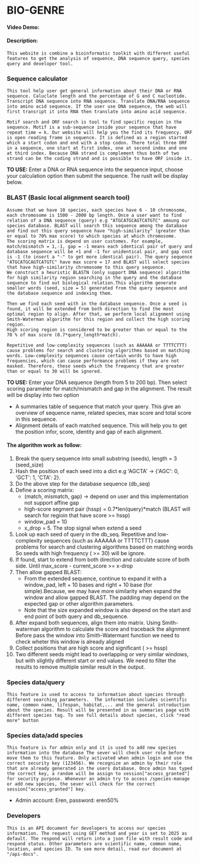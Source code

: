 # BIO-GENRE
#### Video Demo:  <URL HERE>
#### Description:
    This website is combine a bioinformatic toolkit with different useful features to get the analysis of sequence, DNA sequence query, species query and developer tool.

### Sequence calculator
    This tool help user get general information about their DNA or RNA sequence. Caluclate length and the percentage of G and C nucleotide. Transcript DNA sequence into RNA sequence. Translate DNA/RNA sequence into amino acid sequence. If the user use DNA sequence, the web will first transript it into RNA then translate into amino acid sequence.

    Motif search and ORF search is tool to find specific region in the sequence. Motif is a sub-sequence inside your sequence that have repeat time = k. Our website will help you the find its frequency. ORF is open reading frame in sequence. It is defined as a region started which a start codon and end with a stop codon. There total three ORF in a sequence, one start at first index, one at second index and one at third index. Because DNA strand is complement thus both of two strand can be the coding strand and is possible to have ORF inside it.
**TO USE:**
Enter a DNA or RNA sequence into the sequence input, choose your calculation option then submit the sequence. The ruslt will be display below.

### BLAST (Basic local alignment search tool)
    Assume that we have 10 species, each species have 6 - 10 chromosome, each chromosome is 1500 - 2000 bp length. Once a user want to find relation of a DNA sequence (query) e.g "ATGCATGCAGTCATGTC" amoung our species database. BLAST will search this sequence among the database and find out this query sequence have "high-similarity" (greater than or equal to 70% max score) to which species at which chromosome.
    The scoring matrix is depend on user customes. For example, match/mismatch = 1,-1, gap = -1 means each identical pair of query and database sequence will be +1 and -1 for unidentical pair, and gap cost is -1 (to insert a "-" to get more identical pair). The query sequence "ATGCATGCAGTCATGTC" have max score = 17 and BLAST will select species that have high-similarity chromosome to this query sequence.
    We construct a heuristic BLASTN (only support DNA sequence) algorithm for high similarity region searching in the query and the database sequence to find out biological relation.This algorithm generate smaller words (seed, size = 5) generated from the query sequence and the database sequence and indexing them.

    Then we find each seed with in the database sequence. Once a seed is found, it will be extended from both direction to find the most optimal region to align. After that, we perform local alignment using Smith-Waterman algorithm for this region and collect the high scoring region.
    High scoring region is considered to be greater than or equal to the 70 % of max score (0.7*query_length*match).

    Repetitive and low-complexity sequences (such as AAAAAA or TTTTCTTT) cause problems for search and clustering algorithms based on matching words. Low-complexity sequences cause certain words to have high frequencies, which can cause performance problems if they are not masked. Therefore, these seeds which the frequency that are greater than or equal to 30 will be ignored.

**TO USE:**
 Enter your DNA sequence (length from 5 to 200 bp). Then select scoring parameter for match/mismatch and gap in the alignment. The result will be display into two option
* A summaries table of sequence that match your query. This give an overview of sequence name, related species, max score and total score in this sequence.
* Alignment details of each matched sequence. This will help you to get the position infor, score, identity and gap of each alignment.

#### The algorithm work as follow:
1. Break the query sequence into small substring (seeds), length = 3 (seed_size)
2. Hash the position of each seed into a dict e.g 'AGCTA' -> {'AGC': 0, 'GCT': 1, 'CTA': 2}.
3. Do the above step for the database sequence (db_seq)
4. Define a scoring matrix:
    - (match, mismatch, gap) -> depend on user and this implementation not support affine gap
    - high-score segment pair (hssp) = 0.7*len(query)*match (BLAST will search for regioin that have score >= hssp)
    - window_pad = 10
    - x_drop = 5. The stop signal when extend a seed
5. Look up each seed of query in the db_seq.
Repetitive and low-complexity sequences (such as AAAAAA or TTTTCTTT) cause problems for search and clustering algorithms based on matching words
So seeds with high frequency ( >= 30) will be ignore.
6. If found, start to extend from both direction and calculate score of both side. Until max_score - current_score >= x-drop
7. Then allow gapped BLAST:
    - From the extended sequence, continue to expand it with a window_pad, left + 10 bases and right + 10 base (for simple).Because, we may have more similarity when expand the window and allow gapped BLAST.
    The padding may depend on the expected gap or other algorithm parameters.
    - Note that the size expanded window is also depend on the start and end point of both query and db_sequence.
8. After expand both sequences, align them into matrix. Using Smith-waterman algorithm to calculate the score and traceback the alignment
Before pass the window into Smith-Watermant function we need to check wheter this window is already aligned
9. Collect positions that are high score and significant ( >= hssp)
10. Two different seeds might lead to overlapping or very similar windows, but with slightly different start or end values. We need to filter the results to remove multiple similar result in the output.

### Species data/query
    This feature is used to access to information about species through different searching parameters.  The information includes scientific name, common name, lifespan, habitat,... and the general introduction about the species. Result will be presented in as summaries page with different species tag. To see full details about species, click "read more" button

### Species data/add species
    This feature is for admin only and it is used to add new species information into the database The sever will check user role before move them to this feature. Only activated when admin login and use the correct security key (123456). We recognize an admin by their role that are already generated in the users database. Once admin has typed the correct key, a random will be assign to session["access_granted"] for security purpose. Whenever an admin try to access /species-manage or add new species, the sever will check for the correct session["access_granted"] key.

* Admin account: Eren, password: eren50%

### Developers
    This is an API document for developers to access our species information. The request using GET method and year is set to 2025 as default. The respond will return into a json file with result code and respond status. Other parameters are scientific name, common name, location, and species ID. To see more detail, read our document at "/api-docs".
